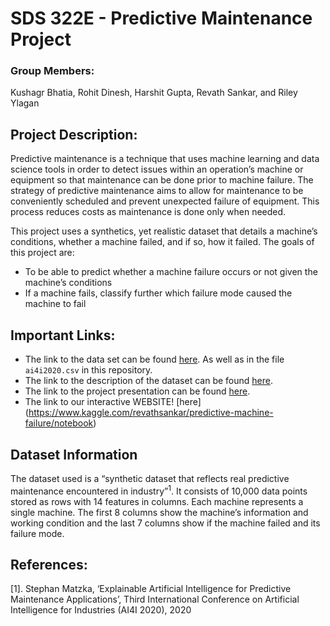 SDS 322E - Predictive Maintenance Project
=========================================

### Group Members:

Kushagr Bhatia, Rohit Dinesh, Harshit Gupta, Revath Sankar, and Riley
Ylagan

Project Description:
--------------------

Predictive maintenance is a technique that uses machine learning and
data science tools in order to detect issues within an operation’s
machine or equipment so that maintenance can be done prior to machine
failure. The strategy of predictive maintenance aims to allow for
maintenance to be conveniently scheduled and prevent unexpected failure
of equipment. This process reduces costs as maintenance is done only
when needed.

This project uses a synthetics, yet realistic dataset that details a
machine’s conditions, whether a machine failed, and if so, how it
failed. The goals of this project are:  
- To be able to predict whether a machine failure occurs or not given
the machine’s conditions  
- If a machine fails, classify further which failure mode caused the
machine to fail

Important Links:
----------------

-   The link to the data set can be found
    [here](https://archive.ics.uci.edu/ml/machine-learning-databases/00601/).
    As well as in the file `ai4i2020.csv` in this repository.
-   The link to the description of the dataset can be found
    [here](https://archive.ics.uci.edu/ml/datasets/AI4I+2020+Predictive+Maintenance+Dataset).
-   The link to the project presentation can be found
    [here](https://docs.google.com/presentation/d/1b0eb4O3dREzGtBQ2ucuFJe4S3VwxrFEOKYYIBckQSBQ/edit?usp=sharing).
-   The link to our interactive WEBSITE!
    [here] (https://www.kaggle.com/revathsankar/predictive-machine-failure/notebook)

Dataset Information
-------------------

The dataset used is a “synthetic dataset that reflects real predictive
maintenance encountered in industry”<sup>1</sup>. It consists of 10,000
data points stored as rows with 14 features in columns. Each machine
represents a single machine. The first 8 columns show the machine’s
information and working condition and the last 7 columns show if the
machine failed and its failure mode.

References:
-----------

\[1\]. Stephan Matzka, ‘Explainable Artificial Intelligence for
Predictive Maintenance Applications’, Third International Conference on
Artificial Intelligence for Industries (AI4I 2020), 2020

